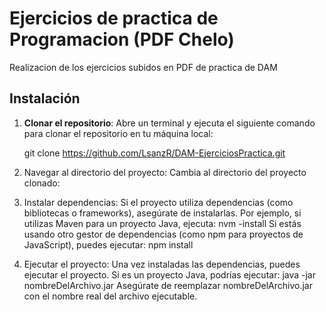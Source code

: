 # Ejercicios de practica de Programacion (PDF Chelo)

Realizacion de los ejercicios subidos en PDF de practica de DAM

## Instalación

1. **Clonar el repositorio**:
   Abre un terminal y ejecuta el siguiente comando para clonar el repositorio en tu máquina local:

   git clone https://github.com/LsanzR/DAM-EjerciciosPractica.git
2. Navegar al directorio del proyecto: Cambia al directorio del proyecto clonado:
3. Instalar dependencias: Si el proyecto utiliza dependencias (como bibliotecas o frameworks), asegúrate de instalarlas. Por ejemplo, si utilizas Maven para un proyecto Java, ejecuta:
    nvm -install
Si estás usando otro gestor de dependencias (como npm para proyectos de JavaScript), puedes ejecutar:
    npm install

4. Ejecutar el proyecto: Una vez instaladas las dependencias, puedes ejecutar el proyecto. Si es un proyecto Java, podrías ejecutar:
    java -jar nombreDelArchivo.jar
    Asegúrate de reemplazar nombreDelArchivo.jar con el nombre real del archivo ejecutable.
